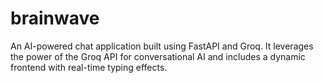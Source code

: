 # brainwave
An AI-powered chat application built using FastAPI and Groq. It leverages the power of the Groq API for conversational AI and includes a dynamic frontend with real-time typing effects.
